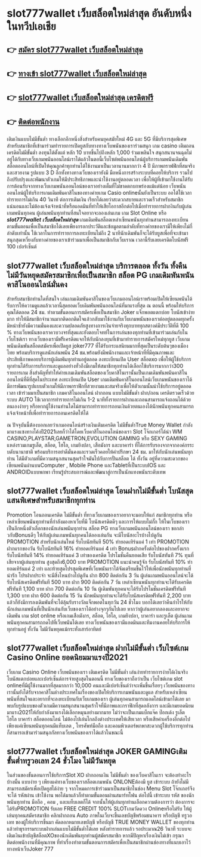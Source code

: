 # slot777wallet เว็บสล็อตใหม่ล่าสุด  อันดับหนึ่งในทวีปเอเชีย

## 👉 [สมัคร slot777wallet เว็บสล็อตใหม่ล่าสุด](https://slot777wallet.com/)
## 👉 [ทางเข้า slot777wallet เว็บสล็อตใหม่ล่าสุด](https://slot777wallet.com/)
## 👉 [slot777wallet เว็บสล็อตใหม่ล่าสุด เครดิตฟรี](https://slot777wallet.com/)
## 👉 [ติดต่อพนักงาน](https://slot777wallet.com/)


เติมเงินแบบไม่มีขั้นต่ำ  ทางเลือกอีกหนึ่งสิ่งสำหรับคนยุคสมัยใหม่ 4G และ 5G ที่มีบริการสุดพิเศษสำหรับสมาชิกที่เข้ามาร่วมทำรายการเปิดยูสกับทางทางเว็บพนันของเราร่วมสนุก เกม casino  เติมถอนเครดิตไม่มีขั้นต่ำ ลงทุนได้ตั้งแต่ หลัก 10 บาทขึ้นไปถึงหลัก 1,000 ร่วมเพลินใจ สนุกสนานจนฉุดไม่อยู่ได้กับทางเว็บเกมพนันออนไลน์เราได้แล้วในตอนี้เว็บไซต์พนันออนไลน์ผู้บริการเกมพนันเดิมพันสล็อตออนไลน์ที่เปิดให้คุณลูกค้าทุกท่านได้ใช้งานมาเป็นเวลานานมากกว่า 4 ปี มีภาพกราฟฟิกที่สมจริงและสวยงาม รูปแบบ 3 D
อีกทั้งทางทางเว็บของเรายังมี มือหนึ่งการสร้างระบบที่คอยให้บริการ  รวมไปถึงปรับปรุงและพัฒนาตัวเกมให้มีประสิทธิภาพและน่าใช้งานอยู่ตลอดเวลา เพื่อให้ผู้ที่เข้ามาใช้งานได้รับการต้อนรับจากทางเว็บเกมพนันออนไลน์ของเราอย่างเต็มที่ไม่ขาดตกบกพร่องแม้แต่น้อย เว็บพนันออนไลน์ผู้ให้บริการเกมเดิมพันคาสิโนของทางค่ายเกม Casio onlineนั้นยังเป็นระบบ ออโต้ใช้เวลาทำรายการไม่เกิน 40 วินาที ต่อการเติมเงิน เรียกได้เลยว่าสะดวกสบายและรวดเร็วสำหรับสมาชิกแน่นอนและไม่ต้องแจ้งเจ้าหน้าที่หรือแอดมินที่ทำให้เสียโอกาสอีกต่อไปเมื่อทำรายการฝากงินกับผู้เล่นเกมพนันทุกคน
ผู้เล่นพนันทุกท่านที่สนใจอยากจะลองเล่นเกม เกม Slot Online หรือ ***slot777wallet เว็บสล็อตใหม่ล่าสุด*** เกมเดิมพันสล็อตเหล่าเซียนพนันทุกท่านสามารถลงทะเบียนตามขั้นตอนเพื่อเป็นสมาชิกได้เลยเพียงกรอกประวัติและข้อมูลตามลำดับที่ทางค่ายของเรามีให้เพียงไม่กี่ลำดับเท่านั้น ใช้เวลาในการทำรายการลงทะเบียนไม่ถึง 2 นาทีนักเดิมพันก็จะได้รับยูสเพื่อที่จะเข้ามาสนุกสุดเหวี่ยงกับทางค่ายของเราเข้าร่วมมาเพื่อเป็นสมาชิกกับเว็บเราณ เวลานี้รับเลยเครดิตโบนัสฟรี 100 เปอร์เซ็นต์ 

## slot777wallet เว็บสล็อตใหม่ล่าสุด บริการตลอด ทั้งวัน ทั้งคืน ไม่มีวันหยุดสมัครสมาชิกเพื่อเป็นสมาชิก สล็อต PG เกมเดิมพันพนันคาสิโนออนไลน์มั่นคง

สำหรับสมาชิกท่านใดที่สนใจ เล่นเกมเดิมพันคาสิโนของเว็บเกมออนไลน์เราพร้อมเปิดให้เซียนพนันได้รับการให้ความดูแลแล้วเวลานี้สุดยอดเว็บเดิมพันพนันออนไลน์ที่มาแรงที่สุด ณ ตอนนี้ พร้อมให้บริการคุณได้ตลอด 24 ชม. ทำตามขั้นตอนการสมัครเพื่อเป็นสมาชิก Joker แจ็กพอตแตกบ่อย โบนัสเข้าง่ายมาก ทำให้มีสมาชิกจำนวนมากติดอกติดใจแล้วกลับมาใช้งานกับเว็บเกมพนันของเราต่ออยู่ตลอดทุกครั้ง มิหนำซ้ำยังมีความมั่นคงและความปลอดภัยสูงทางการเงินจ่ายจริงทุกบาททุกสตางค์มีประวัติที่ดี 100 % ทางเว็บพนันของเราควบวงจรที่สุดและยังตอบโจทย์ในการเล่นของทุกท่านที่เข้ามาร่วมเล่นกับในเว็บไซต์เรา
ทางเว็บของเรามีฟรีเครดิตแจกให้กับนักลงทุนที่เข้ามาทำรายการสมัครใหม่ทุกยูส เว็บเกมพนันเดิมพันสล็อตสมัครเพื่อเปิดยูส joker777 ที่ได้รับกระแสนิยมมากที่สุดเป็นระดับต้นๆของเมืองไทย พร้อมบริการดูแลนักเล่นพนัน 24 ชม.พร้อมยังมีพนักงานและเจ้าหน้าที่ที่มีคุณภาพและประสิทธิภาพคอยบริการผู้เดิมพันทุกท่านอยู่ตลอด ลงทะเบียนเปิด User สล็อตxo เพื่อให้ผู้ใช้บริการทุกท่านได้รับการบริการและดูแลอย่างทั่วถึงมีเกมให้สมาชิกทุกท่านได้เลือกใช้บริการมากกว่า300 รายการเกม
สิ่งสำคัญที่ทำให้ค่ายเกมเดิมพันสล็อตของเว็บคาสิโนเรานั้นเป็นเกมเดิมพันพนันคาสิโนออนไลน์ที่ดีที่สุดในประเทศ ลงทะเบียนเปิด User  เกมเดิมพันคาสิโนออนไลน์เว็บเกมพนันของเราได้มีการพัฒนารูปแบบตัวเกมให้มีภาพกราฟิกที่สวยงามและสมจริงเพื่อให้ตัวเกมนั้นน่าใช้บริการอยู่ตลอดเวลา เข้าร่วมมาเป็นสมาชิก เกมคาสิโนออนไลน์ ฝากถอน แบบไม่มีขั้นต่ำ ฝาก/ถอน เครดิตรวดเร็วด้วยระบบ AUTO ใช้เวลาการทำรายการไม่เกิน 1-2 นาทีทั้งรายการฝากและถอนสามารถแจ้งถอนได้ด้วยตนเองง่ายๆ หรือหากผู้ใช้งานท่านใดไม่สามารถทำรายการถอนเงินด้วยตนเองได้นักพนันทุกคนสามารถแจ้งเจ้าหน้าที่เพื่อทำรายการถอนเครดิตให้ได้

ณ ปัจจุบันนี้ต้องบอกเลยว่าเกมออนไลน์สร้างเงินเติมเครดิต ไม่มีขั้นต่ำTrue Money Wallet กำลังมาแรงแซงทางโค้งปี2021เลยก็ว่าได้โดยเว็บคาสิโนออนไลน์ของเรา Slot โจ๊กเกอร์ได้นำ  WM CASINO,PLAYSTAR,GAMETRON,EVOLUTION GAMING หรือ SEXY GAMING แหล่งรวมเกมรูเล็ต, สล็อต, ไฮโล, เกมยิงปลา, เสือมังกร และบาคาร่า ที่ได้การรับรองจากจากองค์กรระบดับนานาชาติ พร้อมบริการอย่าดีมั่นคงและรวดเร็วคอยให้คำปรึกษา 24 ชม. มาให้กับนักเล่นพนันทุกท่าน ได้มีตัวเกมที่มีความสนุกสนานสุดเร้าใจมันไปกับการปั่นสล็อต ได้ ทั้งวัน อยู่ที่ความสะดวกของเซียนพนันผ่านบนComputer , Mobile Phone และTabletที่เป็นระบบIOS และ ANDROIDแบบพกพา เรียนรู้ประสบการณ์และพัฒนาสู่การเป็นนักแทงพนันระดับเทพ

## slot777wallet เว็บสล็อตใหม่ล่าสุด โอนฝากไม่มีขั้นต่ำ โบนัสสุดแสนพิเศษสำหรับสมาชิกทุกท่าน

 Promotion  โอนถอนเครดิต ไม่มีขั้นต่ำ ที่ทางเว็บเกมของเราอยากจะมอบให้แก่  สมาชิกทุกท่าน หรือเหล่าเซียนพนันทุกท่านที่กำลังมองหาเว็บที่มี โบนัสเครดิตดีๆ และการให้แบบไม่กั๊ก ให้ในเว็บของเราเป็นอีกหนึ่งตัวเลือกของนักเล่นพนันทุกท่าน สล็อต PG ทางเว็บเกมพนันออนไลน์ของเรา ขอกล่าวกับBonusดีๆ ให้กับผู้เล่นเกมพนันทุกคนได้ลองเล่นกัน จะมีโบนัสอะไรบ้างไปดูกัน
 PROMOTION สำหรับนักเล่นใหม่ รับโบนัสทันที 50% ทำยอดเทิร์นแค่ 1 เท่า
 PROMOTION ฝากแรกของวัน รับโบนัสทันที 16% ทำยอดเทิร์นแค่ 4 เท่า
Bonusฝากครั้งต่อไปของฝากครั้งแรก รับโบนัสทันที 14% ทำยอดเทิร์นแค่ 3 เท่าของเครดิต
โปรโมชั่นคืนยอดเสีย รับโบนัสทันที 7% ทุนที่เสียจากผู้เล่นทุกท่าน สูงสุดถึง6,000 บาท
 PROMOTION แนะนำคนรู้จัก รับโบนัสทันที 10% ทำยอดเทิร์นแค่ 2 เท่า
และท้ายสุดโปรสุดพิเศษที่เว็บพนันเราได้จัดเตรียมขึ้นไว้ให้เพื่อนักพนันทุกท่านที่น่ารัก โปรฝากประจำ จะมีสิ่งไหนบ้างไปดูกัน
ฝาก 800 ติดต่อกัน 3 วัน ผู้เล่นเกมพนันออนไลน์จะได้รับโบนัสเครดิตฟรีทันที 500 บาท
ฝาก 900 ติดต่อกัน 7 วัน เหล่าเซียนพนันทุกท่านจะได้รับเครดิตฟรีทันที 1,100 บาท
ฝาก 700 ติดต่อกัน 10 วัน ผู้เดิมพันทุกคนจะได้รับโปรโมชั่นเครดิตฟรีทันที 1,300 บาท
ฝาก 600 ติดต่อกัน 15 วัน นักพนันทุกท่านจะได้รับโบนัสเครดิตฟรีทันที 2,200 บาท
แล้วก็ยังมีการลงเดิมพันที่จะได้ลุ้นรับรางวัลแจ็กพอตในทุกวัน 24 ชั่วโมง บอกได้เลยว่าคืนกำไรให้กับนักเล่นเกมพนันที่เป็นนักเล่นกับเว็บของเราได้อย่างจุกๆกันไปเลย หากว่าผู้เล่นอยากลองและอยากจะเดิมพัน เกม slot online หรือเกมเสือมังกร, สล็อต, ไฮโล, เกมยิงปลา, บาคาร่า และรูเล็ต ผู้เล่นเกมพนันทุกคนสามารถกดไปที่เว็บพนันได้เลย ทางเว็บพนันของเรามีแอดมินและทีมงานคอยให้บริการให้ทุกท่านอยู่ ทั้งวัน ไม่มีวันหยุดแม้กระทั่งเสาร์อาทิตย์

## slot777wallet เว็บสล็อตใหม่ล่าสุด ฝากไม่มีขั้นต่ำ  เว็บไซต์เกม  Casino Online ยอดนิยมมาแรงปี2021

เว็บเกม  Casino Online เว็บพนันของเรา เติมเครดิต ไม่มีขั้นต่ำ เล่นง่ายทำรายการง่ายได้เงินจริง โบนัสแตกบ่อยและเปอร์เซ็นต์การจ่ายสูงสุดในตอนนี้ ทางเว็บของเราถือว่าเป็น เว็บไซต์เกม slot onlineที่มีผู้ใช้งานมากที่สุดมากกว่า 10,000 คนและมีเปอร์เซ็นต์ว่าจะเพิ่มขึ้นเรื่อยๆ เว็บพนันของทางเรานั้นยังได้รับจากคาสิโนต่างประเทศในเรื่องของเปิดให้บริการเกมพนันและดูแล สำหรับเหล่าเซียนพนันที่สนใจและอยากที่จะลงทะเบียนกับเว็บเกมของเรา ผู้เล่นทุกคนสามารถแอดไลน์เข้ามาได้เลย
	มาพบกับรูปแบบของตัวเกมมีความสนุกสนานสุดเร้าใจที่มีภาพและกราฟิกที่สุดอลังการ และมีเกมยอดนิยมมาแรง2021ให้กับกำลังมาแรงได้เลือกหมุนอย่างมากมาย  ไม่ว่าจะเป็นเกมแบ็กแจ๊ค ป๊อกเด้ง รูเล็ต ไฮโล บาคาร่า สล็อตออนไลน์ ไม่ต้องไปเล่นไกลถึงต่างประเทศให้เสียเวลา หรือเสียค่าเครื่องอีกต่อไป เพียงแค่เซียนพนันทุกคนมีแท็บเลต , โทรศัพท์มือถือ และคอมพิวเตอร์พกพาสะดวกผู้ใช้บริการทุกท่านก็สามารถเข้ามาร่วมสนุกกัลทางเว็บพนันของเราได้แล้วในขณะนี้

## slot777wallet เว็บสล็อตใหม่ล่าสุด JOKER GAMINGเติมขั้นต่ำทรูวอเลท 24 ชั่วโมง ไม่มีวันหยุด

ในส่วนของขั้นตอนการใช้บริการSlot XO ฝากถอนเงิน ไม่มีขั้นต่ำ ของเว็บคาสิโนเรา จะต้องทำอะไรบ้างนั้น แบบง่าย ๆ เพียงแค่ทางเว็บของเราสล็อตเกมพนัน ONLONEต้องมี ยูส เข้าระบบ ถ้ายังไม่มีสามารถสมัครเพื่อเปิดยูสได้ง่าย ๆ จากโหมดการเข้าร่วมมาเป็นสมาชิกในช่อง Menu Slot โจ๊กเกอร์จึงจะได้ รหัสผ่าน เข้าใช้งาน พอได้มาแล้วก็ทำตามขั้นตอนผ่านสมาร์ทโฟน ต่อไปนี้
เข้าระบบ รหัส  ของนักพนันทุกท่าน มือถือ , คอม , และแท็บเลตก็ได้
จากนั้นให้ผู้เล่นทุกท่านเลือกความต้องการว่า ต้องการจะได้รับPROMOTION รับเลย FREE CREDIT 100% SLOTเกมวัดดวง Onlineหรือไม่รับ
ให้ผู้เล่นทุกคนสมัครสมาชิก คลิกฝากถอน Auto ภาพในเว็บจะขึ้นเลขบัญชีพร้อมธนาคาร หรือบัญชี ทรูวอเลท ของผู้ให้บริการขึ้นมา
คัดลอกหมายเลขบัญชี หรือบัญชี  TRUE MONEY WALLET ของทุกท่าน แล้วทำธุรกรรมระบบฝากเล่นแบบไม่มีขั้นต่ำได้เลย
หลังทำรายการแล้ว รอประมาณ26 วินาที ระบบจะเติมเงินเข้าบัญชีสล็อตXOของนักเดิมพันทุกท่านผู้สมัครสมาชิก
หากมีปัญหาเรื่องเงินไม่เข้า กรุณาติดต่อพนักงานที่มีคุณภาพ ที่ทำเรื่องทำตามขั้นตอนการสมัครเพื่อเป็นสมาชิกผ่านช่องทางที่แนบเอาไว้ทางหน้าเว็บJoker 777


